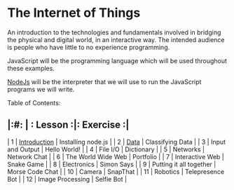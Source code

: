 The Internet of Things
===========

An introduction to the technologies and fundamentals involved in bridging the physical and digital world, in an interactive way. The intended audience is people who have little to no experience programming.

JavaScript will be the programming language which will be used throughout these examples. 

[NodeJs](http://nodejs.org) will be the interpreter that we will use to run the JavaScript programs we will write.

Table of Contents:

|:#: | :          Lesson              :|:       Exercise     :|
---------------------------------------------------------------
| 1  | [Introduction](chapter1.md)     | Installing node.js   |
| 2  | [Data](chapter2.md)             | Classifying Data     |
| 3  | Input and Output                | Hello World!         |
| 4  | File I/O                        | Dictionary           |
| 5  | Networks                        | Network Chat         |
| 6  | The World Wide Web              | Portfolio            |
| 7  | Interactive Web                 | Snake Game           |
| 8  | Electronics                     | Simon Says           |
| 9  | Putting it all together         | Morse Code Chat      |
| 10 | Camera                          | SnapThat             |
| 11 | Robotics                        | Telepresence Bot     |
| 12 | Image Processing                | Selfie Bot           |
